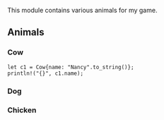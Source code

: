 This module contains various animals for my game.

## Animals

### Cow

```
let c1 = Cow{name: "Nancy".to_string()};
println!("{}", c1.name);
```

### Dog

### Chicken
